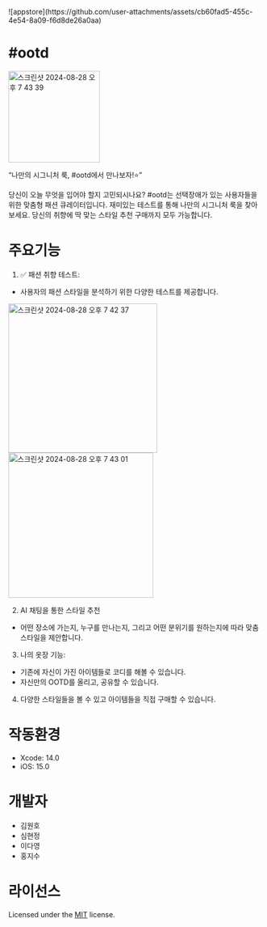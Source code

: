 <p align="left">
  ![appstore](https://github.com/user-attachments/assets/cb60fad5-455c-4e54-8a09-f6d8de26a0aa)
  
</p>

# #ootd
<img width="181" alt="스크린샷 2024-08-28 오후 7 43 39" src="https://github.com/user-attachments/assets/a291166e-ffc2-4f6d-a246-4798f8c01752">

“나만의 시그니처 룩, #ootd에서 만나보자!⭐️”

당신이 오늘 무엇을 입어야 할지 고민되시나요? #ootd는 선택장애가 있는 사용자들을 위한 맞춤형 패션 큐레이터입니다. 
재미있는 테스트를 통해 나만의 시그니처 룩을 찾아보세요. 
당신의 취향에 딱 맞는 스타일 추천 구매까지 모두 가능합니다.

# 주요기능

1. ✅ 패션 취향 테스트:
- 사용자의 패션 스타일을 분석하기 위한 다양한 테스트를 제공합니다.
<p align="left">
  <img width="295" alt="스크린샷 2024-08-28 오후 7 42 37" src="https://github.com/user-attachments/assets/16c57f44-cb36-4813-976b-725864729126">
  <img width="287" alt="스크린샷 2024-08-28 오후 7 43 01" src="https://github.com/user-attachments/assets/a381f22f-ef8e-449a-8e0d-3cf40facfa0f">
</p>

2. AI 채팅을 통한 스타일 추천
- 어떤 장소에 가는지, 누구를 만나는지, 그리고 어떤 분위기를 원하는지에 따라 맞춤 스타일을 제안합니다.
3. 나의 옷장 기능:
- 기존에 자신이 가진 아이템들로 코디를 해볼 수 있습니다.
- 자신만의 OOTD를 올리고, 공유할 수 있습니다.
4. 다양한 스타일들을 볼 수 있고 아이템들을 직접 구매할 수 있습니다.

# 작동환경
- Xcode: 14.0
- iOS: 15.0

# 개발자
- 김원호
- 심현정
- 이다영
- 홍지수

# 라이선스
Licensed under the [MIT](LICENSE) license.
